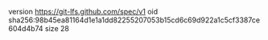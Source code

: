 version https://git-lfs.github.com/spec/v1
oid sha256:98b45ea81164d1e1a1dd82255207053b15cd6c69d922a1c5cf3387ce604d4b74
size 28
